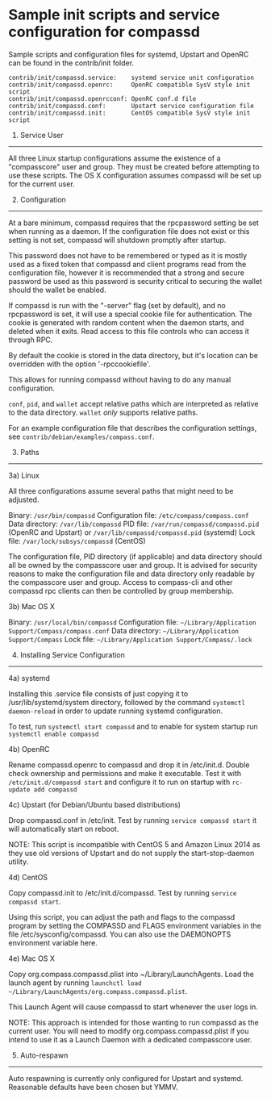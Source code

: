 Sample init scripts and service configuration for compassd
==========================================================

Sample scripts and configuration files for systemd, Upstart and OpenRC
can be found in the contrib/init folder.

    contrib/init/compassd.service:    systemd service unit configuration
    contrib/init/compassd.openrc:     OpenRC compatible SysV style init script
    contrib/init/compassd.openrcconf: OpenRC conf.d file
    contrib/init/compassd.conf:       Upstart service configuration file
    contrib/init/compassd.init:       CentOS compatible SysV style init script

1. Service User
---------------------------------

All three Linux startup configurations assume the existence of a "compasscore" user
and group.  They must be created before attempting to use these scripts.
The OS X configuration assumes compassd will be set up for the current user.

2. Configuration
---------------------------------

At a bare minimum, compassd requires that the rpcpassword setting be set
when running as a daemon.  If the configuration file does not exist or this
setting is not set, compassd will shutdown promptly after startup.

This password does not have to be remembered or typed as it is mostly used
as a fixed token that compassd and client programs read from the configuration
file, however it is recommended that a strong and secure password be used
as this password is security critical to securing the wallet should the
wallet be enabled.

If compassd is run with the "-server" flag (set by default), and no rpcpassword is set,
it will use a special cookie file for authentication. The cookie is generated with random
content when the daemon starts, and deleted when it exits. Read access to this file
controls who can access it through RPC.

By default the cookie is stored in the data directory, but it's location can be overridden
with the option '-rpccookiefile'.

This allows for running compassd without having to do any manual configuration.

`conf`, `pid`, and `wallet` accept relative paths which are interpreted as
relative to the data directory. `wallet` *only* supports relative paths.

For an example configuration file that describes the configuration settings,
see `contrib/debian/examples/compass.conf`.

3. Paths
---------------------------------

3a) Linux

All three configurations assume several paths that might need to be adjusted.

Binary:              `/usr/bin/compassd`
Configuration file:  `/etc/compass/compass.conf`
Data directory:      `/var/lib/compassd`
PID file:            `/var/run/compassd/compassd.pid` (OpenRC and Upstart) or `/var/lib/compassd/compassd.pid` (systemd)
Lock file:           `/var/lock/subsys/compassd` (CentOS)

The configuration file, PID directory (if applicable) and data directory
should all be owned by the compasscore user and group.  It is advised for security
reasons to make the configuration file and data directory only readable by the
compasscore user and group.  Access to compass-cli and other compassd rpc clients
can then be controlled by group membership.

3b) Mac OS X

Binary:              `/usr/local/bin/compassd`
Configuration file:  `~/Library/Application Support/Compass/compass.conf`
Data directory:      `~/Library/Application Support/Compass`
Lock file:           `~/Library/Application Support/Compass/.lock`

4. Installing Service Configuration
-----------------------------------

4a) systemd

Installing this .service file consists of just copying it to
/usr/lib/systemd/system directory, followed by the command
`systemctl daemon-reload` in order to update running systemd configuration.

To test, run `systemctl start compassd` and to enable for system startup run
`systemctl enable compassd`

4b) OpenRC

Rename compassd.openrc to compassd and drop it in /etc/init.d.  Double
check ownership and permissions and make it executable.  Test it with
`/etc/init.d/compassd start` and configure it to run on startup with
`rc-update add compassd`

4c) Upstart (for Debian/Ubuntu based distributions)

Drop compassd.conf in /etc/init.  Test by running `service compassd start`
it will automatically start on reboot.

NOTE: This script is incompatible with CentOS 5 and Amazon Linux 2014 as they
use old versions of Upstart and do not supply the start-stop-daemon utility.

4d) CentOS

Copy compassd.init to /etc/init.d/compassd. Test by running `service compassd start`.

Using this script, you can adjust the path and flags to the compassd program by
setting the COMPASSD and FLAGS environment variables in the file
/etc/sysconfig/compassd. You can also use the DAEMONOPTS environment variable here.

4e) Mac OS X

Copy org.compass.compassd.plist into ~/Library/LaunchAgents. Load the launch agent by
running `launchctl load ~/Library/LaunchAgents/org.compass.compassd.plist`.

This Launch Agent will cause compassd to start whenever the user logs in.

NOTE: This approach is intended for those wanting to run compassd as the current user.
You will need to modify org.compass.compassd.plist if you intend to use it as a
Launch Daemon with a dedicated compasscore user.

5. Auto-respawn
-----------------------------------

Auto respawning is currently only configured for Upstart and systemd.
Reasonable defaults have been chosen but YMMV.
